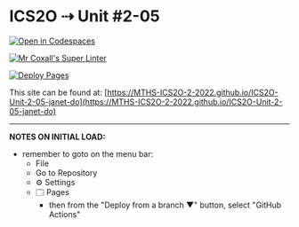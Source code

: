 # ICS2O ⇢ Unit #2-05

[![Open in Codespaces](https://classroom.github.com/assets/launch-codespace-f4981d0f882b2a3f0472912d15f9806d57e124e0fc890972558857b51b24a6f9.svg)](https://classroom.github.com/open-in-codespaces?assignment_repo_id=10620429)

[![Mr Coxall's Super Linter](https://github.com/MTHS-ICS2O-2-2022/ICS2O-Unit-2-05-janet-do/workflows/Mr%20Coxall's%20Super%20Linter/badge.svg)](https://github.com/MTHS-ICS2O-2-2022/ICS2O-Unit-2-05-janet-do/actions)

[![Deploy Pages](https://github.com/MTHS-ICS2O-2-2022/ICS2O-Unit-2-05-janet-do/workflows/Deploy%20Pages/badge.svg)](https://github.com/MTHS-ICS2O-2-2022/ICS2O-Unit-2-05-janet-do/actions)

This site can be found at: [https://MTHS-ICS2O-2-2022.github.io/ICS2O-Unit-2-05-janet-do](https://MTHS-ICS2O-2-2022.github.io/ICS2O-Unit-2-05-janet-do)

---

**NOTES ON INITIAL LOAD:**
- remember to goto on the menu bar:
  - File
  - Go to Repository
  - ⚙ Settings
  - 🗔 Pages
    - then from the "Deploy from a branch ▼" button, select "GitHub Actions"
